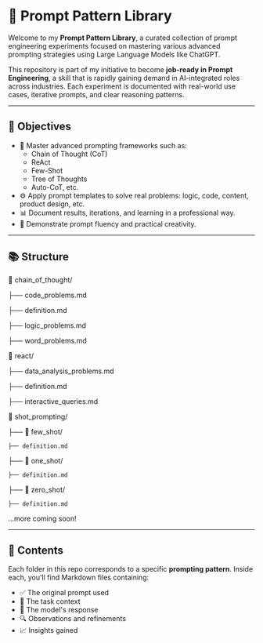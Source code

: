 # 🧠 Prompt Pattern Library

Welcome to my **Prompt Pattern Library**, a curated collection of prompt engineering experiments focused on mastering various advanced prompting strategies using Large Language Models like ChatGPT.

This repository is part of my initiative to become **job-ready in Prompt Engineering**, a skill that is rapidly gaining demand in AI-integrated roles across industries. Each experiment is documented with real-world use cases, iterative prompts, and clear reasoning patterns.

---

## 📌 Objectives

- 🤖 Master advanced prompting frameworks such as:
  - Chain of Thought (CoT)
  - ReAct
  - Few-Shot
  - Tree of Thoughts
  - Auto-CoT, etc.
- ⚙️ Apply prompt templates to solve real problems: logic, code, content, product design, etc.
- 📊 Document results, iterations, and learning in a professional way.
- 💼 Demonstrate prompt fluency and practical creativity.

---

## 📚 Structure

📁 chain_of_thought/

├── code_problems.md

├── definition.md

├── logic_problems.md

├── word_problems.md

📁 react/

├── data_analysis_problems.md

├── definition.md

├── interactive_queries.md

📁 shot_prompting/

├── 📁 few_shot/

    ├── definition.md

├── 📁 one_shot/

    ├── definition.md

├── 📁 zero_shot/

    ├── definition.md

...more coming soon!

---

## 📝 Contents

Each folder in this repo corresponds to a specific **prompting pattern**. Inside each, you'll find Markdown files containing:

- ✅ The original prompt used  
- 🧠 The task context  
- 🤖 The model's response  
- 🔍 Observations and refinements  
- 📈 Insights gained  